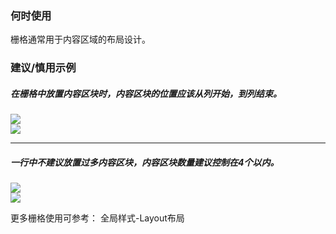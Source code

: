 


### 何时使用

栅格通常用于内容区域的布局设计。

### 建议/慎用示例

##### 在栅格中放置内容区块时，内容区块的位置应该从列开始，到列结束。

<div class="legend">
  <div class="item">
    <img src="https://oteam-tdesign-1258344706.cos.ap-guangzhou.myqcloud.com/site/design/Grid1.png" />
  </div>
  
  <div class="item">
    <img src="https://oteam-tdesign-1258344706.cos.ap-guangzhou.myqcloud.com/site/design/Grid2.png" />
  </div>
</div>

<hr />

##### 一行中不建议放置过多内容区块，内容区块数量建议控制在4个以内。

<div class="legend">
  <div class="item">
    <img src="https://oteam-tdesign-1258344706.cos.ap-guangzhou.myqcloud.com/site/design/Grid3.png" />
  </div>
  
  <div class="item">
    <img src="https://oteam-tdesign-1258344706.cos.ap-guangzhou.myqcloud.com/site/design/Grid4.png" />
  </div>
</div>

更多栅格使用可参考： 全局样式-Layout布局
